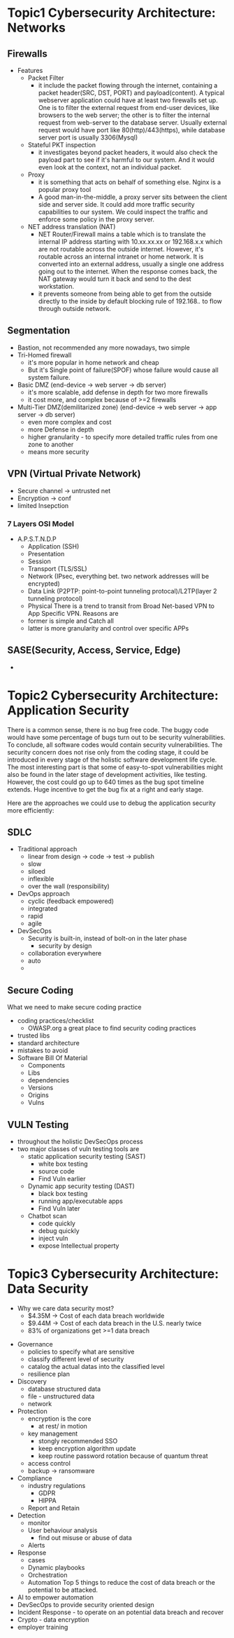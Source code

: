 # Topic1 Cybersecurity Architecture: Networks 
## Firewalls
* Features
	- Packet Filter
		* it include the packet flowing through the internet, containing a packet header(SRC, DST, PORT) and payload(content). A typical webserver application could have at least two firewalls set up. One is to filter the external request from end-user devices, like browsers to the web server; the other is to filter the internal request from web-server to the database server. Usually external request would have port like 80(http)/443(https), while database server port is usually 3306(Mysql)
	- Stateful PKT inspection 
		* it investigates beyond packet headers, it would also check the payload part to see if it's harmful to our system. And it would even look at the context, not an individual packet.
	- Proxy
		* it is something that acts on behalf of something else. Nginx is a popular proxy tool
		* A good man-in-the-middle, a proxy server sits between the client side and server side. It could add more traffic security capabilities to our system. We could inspect the traffic and enforce some policy in the proxy server.
	- NET address translation (NAT)
		- NET Router/Firewall mains a table which is to translate the internal IP address starting with 10.xx.xx.xx or 192.168.x.x which are not routable across the outside internet. However, it's routable across an internal intranet or home network. It is converted into an external address, usually a single one address going out to the internet. When the response comes back, the NAT gateway would turn it back and send to the dest workstation.
		* it prevents someone from being able to get from the outside directly to the inside by default blocking rule of 192.168.*.* to flow through outside network.

## Segmentation
* Bastion, not recommended any more nowadays, two simple
* Tri-Homed firewall
	- it's more popular in home network and cheap
	- But it's Single point of failure(SPOF) whose failure would cause all system failure.
* Basic DMZ (end-device -> web server -> db server)
	- it's more scalable, add defense in depth for two more firewalls
	- it cost more, and complex because of >=2 firewalls
* Multi-Tier DMZ(demilitarized zone) (end-device -> web server -> app server -> db server)
	- even more complex and cost
	- more Defense in depth
	- higher granularity - to specify more detailed traffic rules from one zone to another
	- means more security

## VPN (Virtual Private Network)
* Secure channel -> untrusted net
* Encryption -> conf
* limited Insepction
### 7 Layers OSI Model
* A.P.S.T.N.D.P
	- Application (SSH)
	- Presentation
	- Session
	- Transport (TLS/SSL)
	- Network (IPsec, everything bet. two network addresses will be encrypted)
	- Data Link (P2PTP: point-to-point tunneling protocal)/L2TP(layer 2 tunneling protocol)
	- Physical
There is a trend to transit from Broad Net-based VPN to App Specific VPN. Reasons are
	* former is simple and Catch all
	* latter is more granularity and control over specific APPs

## SASE(Security, Access, Service, Edge)
* 


# Topic2 Cybersecurity Architecture: Application Security
There is a common sense, there is no bug free code. The buggy code would have some percentage of bugs turn out to be security vulnerabilities. To conclude, all software codes would contain security vulnerabilities. The security concern does not rise only from the coding stage, it could be introduced in every stage of the holistic software development life cycle. The most interesting part is that some of easy-to-spot vulnerabilities might also be found in the later stage of development activities, like testing. However, the cost could go up to 640 times as the bug spot timeline extends. Huge incentive to get the bug fix at a right and early stage.

Here are the approaches we could use to debug the application security more efficiently:
## SDLC
* Traditional approach
	- linear from design -> code -> test -> publish
	- slow
	- siloed
	- inflexible
	- over the wall (responsibility)
* DevOps approach
	- cyclic (feedback empowered)
	- integrated
	- rapid
	- agile
* DevSecOps 
	- Security is built-in, instead of bolt-on in the later phase
		- security by design
	- collaboration everywhere
	- auto
	- 

## Secure Coding
What we need to make secure coding practice
* coding practices/checklist
	- OWASP.org a great place to find security coding practices
* trusted libs
* standard architecture
* mistakes to avoid
* Software Bill Of Material
	- Components
	- Libs
	- dependencies
	- Versions
	- Origins
	- Vulns 

## VULN Testing
- throughout the holistic DevSecOps process
- two major classes of vuln testing tools are 
	* static application security testing (SAST)
		- white box testing
		- source code
		- Find Vuln earlier
	* Dynamic app security testing (DAST)
		- black box testing
		- running app/executable apps
		- Find Vuln later
	* Chatbot scan
		- code quickly
		- debug quickly
		* inject vuln
		* expose Intellectual property 



# Topic3 Cybersecurity Architecture: Data Security
- Why we care data security most?
	* $4.35M -> Cost of each data breach worldwide
	* $9.44M -> Cost of each data breach in the U.S. nearly twice 
	* 83% of organizations get >=1 data breach
* Governance
	- policies to specify what are sensitive
	- classify different level of security
	- catalog the actual datas into the classified level
	- resilience plan
* Discovery
	- database structured data
	- file - unstructured data
	- network
* Protection
	- encryption is the core
		* at rest/ in motion
	- key management
		* stongly recommended SSO
		* keep encryption algorithm update
		* keep routine password rotation because of quantum threat
	- access control
	- backup -> ransomware
* Compliance
	- industry regulations
		* GDPR
		* HIPPA
	- Report and Retain
* Detection
	- monitor
	- User behaviour analysis
		* find out misuse or abuse of data
	- Alerts
* Response
	- cases
	- Dynamic playbooks
	- Orchestration
	- Automation
Top 5 things to reduce the cost of data breach or the potential to be attacked.
* AI to empower automation
* DevSecOps to provide security oriented design
* Incident Response - to operate on an potential data breach and recover
* Crypto - data encryption
* employer training